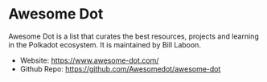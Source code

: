# Awesome Dot
Awesome Dot is a list that curates the best resources, projects and learning in the Polkadot ecosystem.​ It is maintained by Bill Laboon.

- Website: https://www.awesome-dot.com/
- Github Repo: https://github.com/Awesomedot/awesome-dot